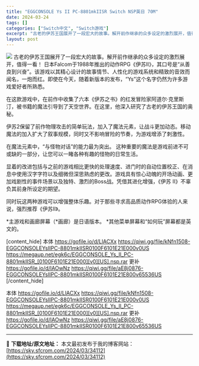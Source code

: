 ```yaml
---
title: "EGGCONSOLE Ys II PC-8801mkIISR Switch NSP英日 70M"
date: 2024-03-24
tags: []
categories: ["Switch中文", "Switch游戏"]
excerpt: "古老的伊苏王国展开了一段宏大的故事。解开前作继承的众多设定的激烈展开，值得一看！ 日本Falcom于1988年推出的动作RPG《伊苏II》，其口号是“从善良到兴奋”。该游戏以其精心设计的故事情节、人性化的游戏系统和精致的音效而闻名，一炮而红。即使在今天，随着新版本的发布，“Ys”这个名字仍然为许多游&hellip;"
layout: post
---
```


<img class="aligncenter" src="https://sky.sfcrom.com/wp-content/uploads/2024/03/20240329094757-b6735.png" />
古老的伊苏王国展开了一段宏大的故事。解开前作继承的众多设定的激烈展开，值得一看！
日本Falcom于1988年推出的动作RPG《伊苏II》，其口号是“从善良到兴奋”。该游戏以其精心设计的故事情节、人性化的游戏系统和精致的音效而闻名，一炮而红。即使在今天，随着新版本的发布，“Ys”这个名字仍然为许多游戏爱好者所熟悉。

在这款游戏中，在前作中收集了六本《伊苏之书》的红发冒险家阿道尔·克里斯汀，被书籍的魔法引导到了天空世界。在这里，他深入研究了古老的伊苏王国的奥秘。

伊苏2保留了前作物理攻击的简单玩法，加入了魔法元素，让战斗更加动态。移动魔法的加入扩大了叙事规模，同时又不影响冒险的节奏，为游戏增添了刺激性。

在魔法元素中，“与怪物对话”的能力最为突出。
这种重要的魔法是游戏前进不可或缺的一部分，让您可以一睹各种有趣的怪物的日常生活。

显着的改进包括与之前的游戏相比更快的处理速度、进门时的自动位置校正、在消息中使用汉字字符以及细微但深思熟虑的更改。游戏具有惊心动魄的开场动画、更加戏剧性的事件场景以及独特、激烈的Boss战。凭借其进化增强，《伊苏 II》不辜负其前身所设定的期望。

同时玩这两种游戏可以增强整体乐趣。对于那些寻求高品质动作RPG体验的人来说，强烈推荐《伊苏II》。

*主游戏和画廊屏幕（*画廊）是日语版本。
*其他菜单屏幕和“如何玩”屏幕都是英文的。

[content_hide]
本体
https://gofile.io/d/LlACXx
https://qiwi.gg/file/kNfn1508-EGGCONSOLEYsIIPC-8801mkIISR0100F6101E21E000v0US
https://megaup.net/egk6c/EGGCONSOLE_Ys_II_PC-8801mkIISR_[0100F6101E21E000][v0][US].nsp.rar
更补
https://gofile.io/d/lAOwNz
https://qiwi.gg/file/aE8j0876-EGGCONSOLEYsIIPC-8801mkIISR0100F6101E21E800v65536US
[/content_hide]

<!--wechatfans start-->
本体
https://gofile.io/d/LlACXx
https://qiwi.gg/file/kNfn1508-EGGCONSOLEYsIIPC-8801mkIISR0100F6101E21E000v0US
https://megaup.net/egk6c/EGGCONSOLE_Ys_II_PC-8801mkIISR_[0100F6101E21E000][v0][US].nsp.rar
更补
https://gofile.io/d/lAOwNz
https://qiwi.gg/file/aE8j0876-EGGCONSOLEYsIIPC-8801mkIISR0100F6101E21E800v65536US
<!--wechatfans end-->

---
📖 **下载地址/原文地址：** 本文最初发布于我的博客网站：[https://sky.sfcrom.com/2024/03/34112](https://sky.sfcrom.com/2024/03/34112)
